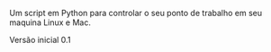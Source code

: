 Um script em Python para controlar o seu ponto de trabalho em seu maquina Linux e Mac. 

Versão inicial 0.1 
